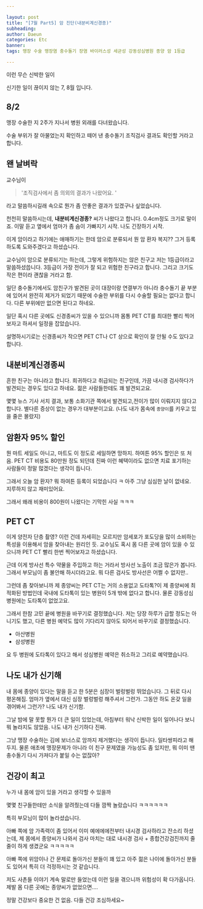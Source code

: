 ```yaml
---

layout: post
title: "[7월 Part5] 암 진단(내분비계신경종)"
subheading:
author: Daeun
categories: Etc
banner:
tags: 맹장 수술 맹장염 충수돌기 장염 바이러스성 세균성 강동성심병원 종양 암 1등급

---
```


이런 무슨 신박한 일이

신기한 일이 끊이지 않는 7, 8월 입니다.

## 8/2

맹장 수술한 지 2주가 지나서 병원 외래를 다녀왔습니다. 

수술 부위가 잘 아물었는지 확인하고 떼어 낸 충수돌기 조직검사 결과도 확인할 거라고 합니다. 

## 왠 날벼락

교수님이

> '조직검사에서 좀 의외의 결과가 나왔어요. ' 

라고 말씀하시길래 속으로 뭔가 좀 안좋은 결과가 있겠구나 싶었습니다.

천천히 말씀하시는데, **내분비계신경종?** 씨가 나왔다고 합니다. 0.4cm정도 크기로 말이죠. 이말 듣고 옆에서 엄마가 좀 숨이 가빠지기 시작. 나도 긴장하기 시작.

이게 암이라고 하기에는 애매하기는 한데 암으로 분류되서 뭔 암 환자 복지?? 그거 등록하도록 도와주겠다고 하셨습니다. 

교수님이 암으로 분류되기는 하는데, 그렇게 위험하지는 않은 친구고 저는 1등급이라고 말씀하셨씁니다. 3등급이 가장 전이가 잘 되고 위험한 친구라고 합니다. 그리고 크기도 작은 편이라 괜찮을 거라고 함.

일단 충수돌기에서도 암친구가 발견된 곳이 대장이랑 연결부가 아니라 충수돌기 끝 부분에 있어서 완전히 제거가 되었기 때문에 수술한 부위를 다시 수술할 필요는 없다고 합니다. 다른 부위에만 없으면 된다고 하네요.

일단 혹시 다른 곳에도 신경종씨가 있을 수 있으니까 몸통 PET CT를 최대한 빨리 찍어보자고 하셔서 일정을 잡았습니다. 

설명하시기로는 신경종씨가 작으면 PET CT나 CT 상으로 확인이 잘 안될 수도 있다고 합니다.

## 내분비계신경종씨

흔한 친구는 아니라고 합니다. 희귀하다고 취급되는 친구인데, 가끔 내시경 검사하다가 발견되는 경우도 있다고 하네요. 젊은 사람들한테도 꽤 발견되고요.

몇몇 뉴스 기사 서치 결과, 보통 소화기관 쪽에서 발견되고,전이가 많이 이뤄지지 않다고 합니다. 별다른 증상이 없는 경우가 대부분이고요. (나도 내가 몸속에 `종양이`를 키우고 있을 줄은 몰랐지)

## 암환자 95% 할인

뭔 마트 세일도 아니고, 마트도 이 정도로 세일하면 망하지. 하여튼 95% 할인은 또 처음. PET CT 비용도 80만원 정도 되던데 진짜 이런 혜택이라도 없으면 치료 포기하는 사람들이 정말 많겠다는 생각이 듭니다. 

그래서 오늘 암 환자? 뭐 하여튼 등록이 되었습니다 ㅋ 아주 그냥 심심한 날이 없네요. 지루하지 않고 재미있어요.

그래서 왜래 비용이 800원이 나왔다는 기막힌 사실 ㅋㅋㅋ

## PET CT

이게 양전자 단층 촬영? 이런 건데 자세히는 모르지만 암세포가 포도당을 많이 소비하는 특성을 이용해서 암을 찾아내는 원리인 듯. 교수님도 혹시 몸 다른 곳에 암이 있을 수 있으니까 PET CT 빨리 한번 찍어보자고 하셨습니다.

근데 이게 방사선 특수 약물을 주입하고 하는 거라서 방사선 노출이 조금 많은가 봅니다. 그래서 부모님이 좀 불안해 하시더라고요. 뭐 다른 검사도 방사선은 어쩔 수 없지만..

그런데 좀 찾아보니까 제 종양씨는 PET CT는 거의 소용없고 도타톡?이 제 종양씨에 최적화된 방법인데 국내에 도타톡이 있는 병원이 5개 밖에 없다고 합니다. 물론 강동성심병원에는 도타톡이 없었고요. 

그래서 한참 고민 끝에 병원을 바꾸기로 결정했습니다. 저는 당장 하루가 급할 정도는 아니기도 했고, 다른 병원 예약도 많이 기다리지 않아도 되어서 바꾸기로 결정했습니다.

- 아산병원
- 삼성병원

요 두 병원에 도타톡이 있다고 해서 성심병원 예약은 취소하고 그리로 예약했습니다.

## 나도 내가 신기해

내 몸에 종양이 있다는 말을 듣고 한 5분은 심장이 벌렁벌렁 뛰었습니다. 그 뒤로 다시 평온해짐. 엄마가 옆에서 대신 심장 벌렁벌렁 해주셔서 그런가. 그동안 하도 온갖 일을 겪어봐서 그런가? 나도 내가 신기함.

그날 밤에 말 못할 뭔가 더 큰 일이 있었는데, 아침부터 워낙 신박한 일이 일어나다 보니 뭐 놀라지도 않았음. 나도 내가 신기하다 진짜.

그냥 맹장 수술하는 김에 보너스로 암까지 제거했다는 생각이 듭니다. 일타쌍피라고 해두지. 물론 애초에 맹장문제가 아니라 이 친구 문제였을 가능성도 좀 있지만, 뭐 이미 땐 충수돌기 다시 가져다가 붙일 수는 없잖아? 

## 건강이 최고

누가 내 몸에 암이 있을 거라고 생각할 수 있을까

몇몇 친구들한테만 소식을 알려줬는데 다들 깜짝 놀랐습니다 ㅋㅋㅋㅋㅋㅋ 

특히 부모님이 많이 놀라셨습니다.

아빠 쪽에 암 가족력이 좀 있어서 이미 예에에에전부터 내시경 검사하라고 잔소리 하셨는데, 제 몸에서 종양씨가 나와서 검사 마치는 대로 내시경 검사 + 종합건강검진까지 줄줄이 하게 생겼군요 ㅋㅋㅋㅋㅋ

아빠 쪽에 위암이나 간 문제로 돌아가신 분들이 꽤 있고 아주 젊은 나이에 돌아가신 분들도 있어서 특히 더 걱정하시는 것 같습니다.

저도 사촌들 이야기 계속 말로만 들었는데 이런 일을 겪으니까 위험성이 확 다가옵니다. 제발 몸 다른 곳에는 종양씨가 없었으면....

정말 건강보다 중요한 건 없음. 다들 건강 조심하세요~